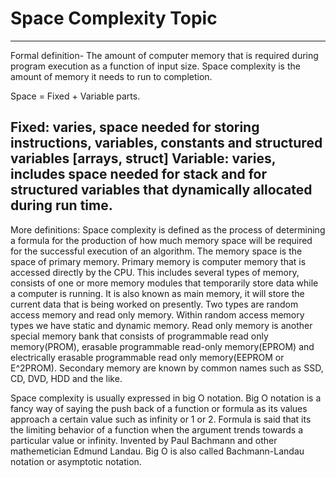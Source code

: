 # Space Complexity Topic
---
Formal definition- 
The amount of computer memory that is required during program execution as a function of input size. 
Space complexity is the amount of memory it needs to run to completion.

Space = Fixed + Variable parts.

Fixed: varies, space needed for storing instructions, variables, constants and structured variables [arrays, struct]
Variable: varies, includes space needed for stack and for structured variables that dynamically allocated during run time.
---
More definitions:
Space complexity is defined as the process of determining a formula for the production of how much memory space will be required for the successful execution of an algorithm. The memory space is the space of primary memory. Primary memory is computer memory that is accessed directly by the CPU. This includes several types of memory, consists of one or more memory modules that temporarily store data while a computer is running. It is also known as main memory, it will store the current data that is being worked on presently. Two types are random access memory and read only memory. Within random access memory types we have static and dynamic memory. Read only memory is another special memory bank that consists of programmable read only memory(PROM), erasable programmable read-only memory(EPROM) and electrically erasable programmable read only memory(EEPROM or E^2PROM). Secondary memory are known by common names such as SSD, CD, DVD, HDD and the like. 

Space complexity is usually expressed in big O notation. Big O notation is a fancy way of saying the push back of a function or formula as its values approach a certain value such as infinity or 1 or 2. Formula is said that its the limiting behavior of a function when the argument trends towards a particular value or infinity. Invented by Paul Bachmann and other mathemetician Edmund Landau. Big O is also called Bachmann-Landau notation or asymptotic notation.


